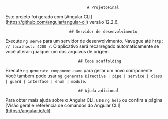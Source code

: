                                         # ProjetoFinal

Este projeto foi gerado com [Angular CLI] (https://github.com/angular/angular-cli) versão 12.2.6.

                                ## Servidor de desenvolvimento

Execute `ng serve` para um servidor de desenvolvimento. Navegue até `http: // localhost: 4200 /`. O aplicativo será recarregado automaticamente se você alterar qualquer um dos arquivos de origem.

                                    ## Code scaffolding

Execute `ng generate component-name` para gerar um novo componente. Você também pode usar `ng generate Directive | pipe | service | class | guard | interface | enum | module`.

                                    ## Ajuda adicional

Para obter mais ajuda sobre o Angular CLI, use `ng help` ou confira a página [Visão geral e referência de comandos do Angular CLI] (https://angular.io/cli). 
